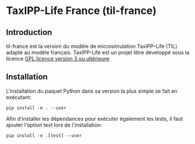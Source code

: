 # TaxIPP-Life France (til-france)

## Introduction

til-france est la version du modèle de microsimulation TaxIPP-Life (TIL) adapté au modèle français.
TaxIPP-Life est un projet libre développé sous la licence [GPL licence version 3 ou ultérieure](./licence.txt).

## Installation

L'installation du paquet Python dans sa version la plus simple se fait en exécutant:
````
pip install -e . --user
````

Afin d'installer les dépendances pour exécuter également les tests, il faut ajouter l'option test lors de l'installation:

````
pip install -e .[test] --user
````